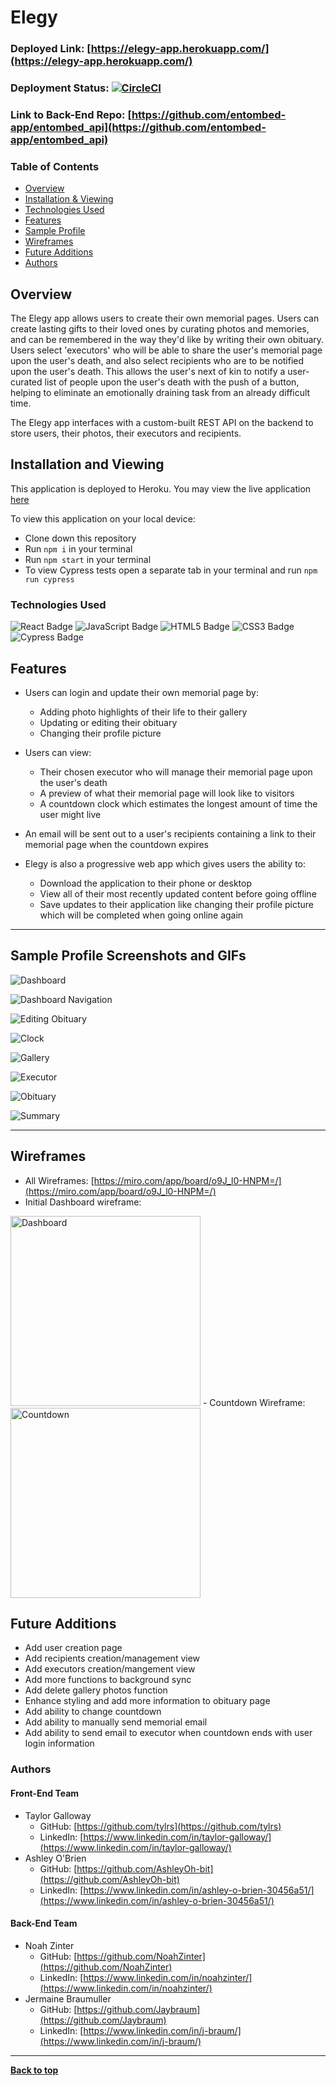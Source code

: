 # Elegy
### Deployed Link: [https://elegy-app.herokuapp.com/](https://elegy-app.herokuapp.com/)
### Deployment Status: [![CircleCI](https://circleci.com/gh/entombed-app/entombed-ui/tree/main.svg?style=svg)](https://circleci.com/gh/entombed-app/entombed-ui/tree/main)
### Link to Back-End Repo: [https://github.com/entombed-app/entombed_api](https://github.com/entombed-app/entombed_api)

### Table of Contents
- [Overview](#overview)
- [Installation & Viewing](#installation-and-viewing)
- [Technologies Used](#technologies-used)
- [Features](#features)
- [Sample Profile](#sample-profile-screenshots-and-gifs)
- [Wireframes](#wireframes)
- [Future Additions](#future-additions)
- [Authors](#authors)

## Overview 

  The Elegy app allows users to create their own memorial pages. Users can create lasting gifts to their loved ones by curating photos and memories, and can be remembered in the way they'd like by writing their own obituary. Users select 'executors' who will be able to share the user's memorial page upon the user's death, and also select recipients who are to be notified upon the user's death. This allows the user's next of kin to notify a user-curated list of people upon the user's death with the push of a button, helping to eliminate an emotionally draining task from an already difficult time.

  The Elegy app interfaces with a custom-built REST API on the backend to store users, their photos, their executors and recipients.

## Installation and Viewing 

This application is deployed to Heroku. You may view the live application [here](https://elegy-app.herokuapp.com/)

To view this application on your local device:

- Clone down this repository
- Run `npm i` in your terminal
- Run `npm start` in your terminal
- To view Cypress tests open a separate tab in your terminal and run `npm run cypress`

### Technologies Used

<p text-align="center"> 
    <img alt="React Badge" src="https://img.shields.io/badge/React-61DAFB?logo=react&logoColor=000&style=flat-square)" />
    <img alt="JavaScript Badge" src="https://img.shields.io/badge/JavaScript-F7DF1E?logo=javascript&logoColor=000&style=flat-square" />
    <img alt="HTML5 Badge" src="https://img.shields.io/badge/HTML5-E34F26?logo=html5&logoColor=fff&style=flat-square" />
    <img alt="CSS3 Badge" src="https://img.shields.io/badge/CSS3-1572B6?logo=css3&logoColor=fff&style=flat-square" />
    <img alt="Cypress Badge" src="https://img.shields.io/badge/Cypress-17202C?logo=cypress&logoColor=fff&style=flat-square" />
</p>

## Features

-  Users can login and update their own memorial page by:

   -  Adding photo highlights of their life to their gallery
   -  Updating or editing their obituary
   -  Changing their profile picture 

-  Users can view:

   -  Their chosen executor who will manage their memorial page upon the user's death
   -  A preview of what their memorial page will look like to visitors
   -  A countdown clock which estimates the longest amount of time the user might live

-  An email will be sent out to a user's recipients containing a link to their memorial page when the countdown expires

-  Elegy is also a progressive web app which gives users the ability to:
   -  Download the application to their phone or desktop
   -  View all of their most recently updated content before going offline
   -  Save updates to their application like changing their profile picture which will be completed when going online again  

---
## Sample Profile Screenshots and GIFs
  
  ![Dashboard](https://user-images.githubusercontent.com/77019930/132437538-ef6afaf3-08c5-417c-ba76-974f5d692ff9.png)

  ![Dashboard Navigation](https://media.giphy.com/media/XU0E2IuJgZlJquwp9c/giphy.gif?cid=790b76112599be0028edf2c8126347647b23b7a3a9ac34ec&rid=giphy.gif&ct=g)
  
  ![Editing Obituary](https://media.giphy.com/media/WFlWPkLONdzbMXNZjI/giphy.gif?cid=790b7611b0beef9b065fa60fc8e49c1eb785e0396c414dc6&rid=giphy.gif&ct=g)

  ![Clock](photos/clock.png)

  ![Gallery](photos/gallery.png)

  ![Executor](photos/executor.png)

  ![Obituary](photos/obituary.png)

  ![Summary](photos/summary.png)


---

## Wireframes

-  All Wireframes: [https://miro.com/app/board/o9J_l0-HNPM=/](https://miro.com/app/board/o9J_l0-HNPM=/)
-  Initial Dashboard wireframe: 
<img width="304" alt="Dashboard" src="https://user-images.githubusercontent.com/77019930/132558251-ef26f88c-3173-494d-9954-0db5178d6bc5.png">
-  Countdown Wireframe:
<img width="304" alt="Countdown" src="https://user-images.githubusercontent.com/77019930/132558533-551410e2-926b-4099-88cd-cf9c46cd8c23.png">


## Future Additions
  * Add user creation page
  * Add recipients creation/management view
  * Add executors creation/mangement view
  * Add more functions to background sync
  * Add delete gallery photos function
  * Enhance styling and add more information to obituary page
  * Add ability to change countdown 
  * Add ability to manually send memorial email
  * Add ability to send email to executor when countdown ends with user login information


### Authors
#### Front-End Team
- Taylor Galloway
  - GitHub: [https://github.com/tylrs](https://github.com/tylrs)
  - LinkedIn: [https://www.linkedin.com/in/taylor-galloway/](https://www.linkedin.com/in/taylor-galloway/)
- Ashley O'Brien
  - GitHub: [https://github.com/AshleyOh-bit](https://github.com/AshleyOh-bit)
  - LinkedIn: [https://www.linkedin.com/in/ashley-o-brien-30456a51/](https://www.linkedin.com/in/ashley-o-brien-30456a51/)

#### Back-End Team
- Noah Zinter
  - GitHub: [https://github.com/NoahZinter](https://github.com/NoahZinter)
  - LinkedIn: [https://www.linkedin.com/in/noahzinter/](https://www.linkedin.com/in/noahzinter/)
- Jermaine Braumuller
  - GitHub: [https://github.com/Jaybraum](https://github.com/Jaybraum)
  - LinkedIn: [https://www.linkedin.com/in/j-braum/](https://www.linkedin.com/in/j-braum/)
**************************************************************************

**[Back to top](#table-of-contents)**
